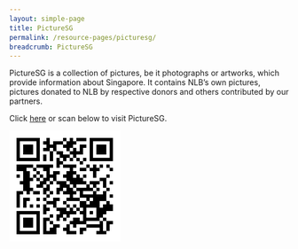 ```yaml
---
layout: simple-page
title: PictureSG
permalink: /resource-pages/picturesg/
breadcrumb: PictureSG
---
```


PictureSG is a collection of pictures, be it photographs or artworks, which provide information about Singapore. It contains NLB’s own pictures, pictures donated to NLB by respective donors and others contributed by our partners.

Click [here](http://eresources.nlb.gov.sg/pictures/) or scan below to visit PictureSG.

![QR for PictureSG](/images/qr-picturesg.png)